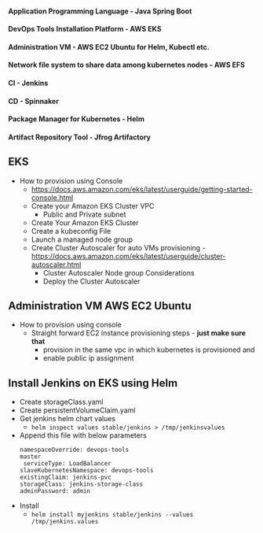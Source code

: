 #### Application Programming Language - Java Spring Boot
#### DevOps Tools Installation Platform - AWS EKS
#### Administration VM - AWS EC2 Ubuntu for Helm, Kubectl etc.
#### Network file system to share data among kubernetes nodes - AWS EFS
#### CI - Jenkins
#### CD - Spinnaker
#### Package Manager for Kubernetes - Helm
#### Artifact Repository Tool - Jfrog Artifactory

## EKS
 - How to provision using Console
   - https://docs.aws.amazon.com/eks/latest/userguide/getting-started-console.html
   - Create your Amazon EKS Cluster VPC
     - Public and Private subnet
   - Create Your Amazon EKS Cluster
   - Create a kubeconfig File
   - Launch a managed node group
   - Create Cluster Autoscaler for auto VMs provisioning - https://docs.aws.amazon.com/eks/latest/userguide/cluster-autoscaler.html
     - Cluster Autoscaler Node group Considerations
     - Deploy the Cluster Autoscaler
     
## Administration VM AWS EC2 Ubuntu
 - How to provision using console
   - Straight forward EC2 instance provisioning steps - **just make sure that**
     - provision in the same vpc in which kubernetes is provisioned and 
     - enable public ip assignment
     
## Install Jenkins on EKS using Helm
 - Create storageClass.yaml
 - Create persistentVolumeClaim.yaml
 - Get jenkins helm chart values
   - `helm inspect values stable/jenkins > /tmp/jenkinsvalues`
 - Append this file with below parameters
   ```
   namespaceOverride: devops-tools
   master
    serviceType: LoadBalancer
   slaveKubernetesNamespace: devops-tools
   existingClaim: jenkins-pvc
   storageClass: jenkins-storage-class
   adminPassword: admin
   ```
 - Install
   - `helm install myjenkins stable/jenkins --values /tmp/jenkins.values`
